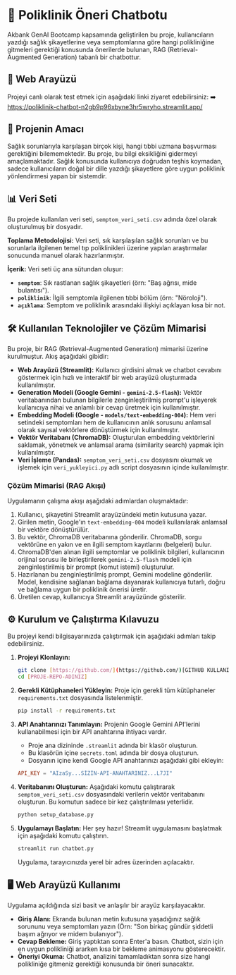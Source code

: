 # 🏥 Poliklinik Öneri Chatbotu

Akbank GenAI Bootcamp kapsamında geliştirilen bu proje, kullanıcıların yazdığı sağlık şikayetlerine veya semptomlarına göre hangi polikliniğine gitmeleri gerektiği konusunda önerilerde bulunan, RAG (Retrieval-Augmented Generation) tabanlı bir chatbottur.

## 🚀 Web Arayüzü

Projeyi canlı olarak test etmek için aşağıdaki linki ziyaret edebilirsiniz:
➡️ https://poliklinik-chatbot-n2gb9p96xbyne3hr5wryho.streamlit.app/

## 🎯 Projenin Amacı

Sağlık sorunlarıyla karşılaşan birçok kişi, hangi tıbbi uzmana başvurması gerektiğini bilememektedir. Bu proje, bu bilgi eksikliğini gidermeyi amaçlamaktadır. Sağlık konusunda kullanıcıya doğrudan teşhis koymadan, sadece kullanıcıların doğal bir dille yazdığı şikayetlere göre uygun poliklinik yönlendirmesi yapan bir sistemdir.

## 📊 Veri Seti

Bu projede kullanılan veri seti, `semptom_veri_seti.csv` adında özel olarak oluşturulmuş bir dosyadır.

**Toplama Metodolojisi:** Veri seti, sık karşılaşılan sağlık sorunları ve bu sorunlarla ilgilenen temel tıp poliklinikleri üzerine yapılan araştırmalar sonucunda manuel olarak hazırlanmıştır.

**İçerik:** Veri seti üç ana sütundan oluşur:

* **`semptom`**: Sık rastlanan sağlık şikayetleri (örn: "Baş ağrısı, mide bulantısı").
* **`poliklinik`**: İlgili semptomla ilgilenen tıbbi bölüm (örn: "Nöroloji").
* **`açıklama`**: Semptom ve poliklinik arasındaki ilişkiyi açıklayan kısa bir not.

## 🛠️ Kullanılan Teknolojiler ve Çözüm Mimarisi

Bu proje, bir RAG (Retrieval-Augmented Generation) mimarisi üzerine kurulmuştur. Akış aşağıdaki gibidir:

* **Web Arayüzü (Streamlit):** Kullanıcı girdisini almak ve chatbot cevabını göstermek için hızlı ve interaktif bir web arayüzü oluşturmada kullanılmıştır.
* **Generation Modeli (Google Gemini - `gemini-2.5-flash`):** Vektör veritabanından bulunan bilgilerle zenginleştirilmiş prompt'u işleyerek kullanıcıya nihai ve anlamlı bir cevap üretmek için kullanılmıştır.
* **Embedding Modeli (Google - `models/text-embedding-004`):** Hem veri setindeki semptomları hem de kullanıcının anlık sorusunu anlamsal olarak sayısal vektörlere dönüştürmek için kullanılmıştır.
* **Vektör Veritabanı (ChromaDB):** Oluşturulan embedding vektörlerini saklamak, yönetmek ve anlamsal arama (similarity search) yapmak için kullanılmıştır.
* **Veri İşleme (Pandas):** `semptom_veri_seti.csv` dosyasını okumak ve işlemek için `veri_yukleyici.py` adlı script dosyasının içinde kullanılmıştır.

### Çözüm Mimarisi (RAG Akışı)

Uygulamanın çalışma akışı aşağıdaki adımlardan oluşmaktadır:

1.  Kullanıcı, şikayetini Streamlit arayüzündeki metin kutusuna yazar.
2.  Girilen metin, Google'ın `text-embedding-004` modeli kullanılarak anlamsal bir vektöre dönüştürülür.
3.  Bu vektör, ChromaDB veritabanına gönderilir. ChromaDB, sorgu vektörüne en yakın ve en ilgili semptom kayıtlarını (belgeleri) bulur.
4.  ChromaDB'den alınan ilgili semptomlar ve poliklinik bilgileri, kullanıcının orijinal sorusu ile birleştirilerek `gemini-2.5-flash` modeli için zenginleştirilmiş bir prompt (komut istemi) oluşturulur.
5.  Hazırlanan bu zenginleştirilmiş prompt, Gemini modeline gönderilir. Model, kendisine sağlanan bağlama dayanarak kullanıcıya tutarlı, doğru ve bağlama uygun bir poliklinik önerisi üretir.
6.  Üretilen cevap, kullanıcıya Streamlit arayüzünde gösterilir.

## ⚙️ Kurulum ve Çalıştırma Kılavuzu

Bu projeyi kendi bilgisayarınızda çalıştırmak için aşağıdaki adımları takip edebilirsiniz.

1.  **Projeyi Klonlayın:**
    ```bash
    git clone [https://github.com/](https://github.com/)[GITHUB KULLANICI ADINIZ]/[PROJE-REPO-ADINIZ].git
    cd [PROJE-REPO-ADINIZ]
    ```

2.  **Gerekli Kütüphaneleri Yükleyin:**
    Proje için gerekli tüm kütüphaneler `requirements.txt` dosyasında listelenmiştir.
    ```bash
    pip install -r requirements.txt
    ```

3.  **API Anahtarınızı Tanımlayın:**
    Projenin Google Gemini API'lerini kullanabilmesi için bir API anahtarına ihtiyacı vardır.
    * Proje ana dizininde `.streamlit` adında bir klasör oluşturun.
    * Bu klasörün içine `secrets.toml` adında bir dosya oluşturun.
    * Dosyanın içine kendi Google API anahtarınızı aşağıdaki gibi ekleyin:

    ```toml
    API_KEY = "AIzaSy...SİZİN-API-ANAHTARINIZ...L7JI"
    ```

4.  **Veritabanını Oluşturun:**
    Aşağıdaki komutu çalıştırarak `semptom_veri_seti.csv` dosyasındaki verilerin vektör veritabanını oluşturun. Bu komutun sadece bir kez çalıştırılması yeterlidir.
    ```bash
    python setup_database.py
    ```

5.  **Uygulamayı Başlatın:**
    Her şey hazır! Streamlit uygulamasını başlatmak için aşağıdaki komutu çalıştırın.
    ```bash
    streamlit run chatbot.py
    ```
    Uygulama, tarayıcınızda yerel bir adres üzerinden açılacaktır.

## 🖥️ Web Arayüzü Kullanımı

Uygulama açıldığında sizi basit ve anlaşılır bir arayüz karşılayacaktır.

* **Giriş Alanı:** Ekranda bulunan metin kutusuna yaşadığınız sağlık sorununu veya semptomları yazın (Örn: "Son birkaç gündür şiddetli başım ağrıyor ve midem bulanıyor").
* **Cevap Bekleme:** Giriş yaptıktan sonra Enter'a basın. Chatbot, sizin için en uygun polikliniği ararken kısa bir bekleme animasyonu gösterecektir.
* **Öneriyi Okuma:** Chatbot, analizini tamamladıktan sonra size hangi polikliniğe gitmeniz gerektiği konusunda bir öneri sunacaktır.